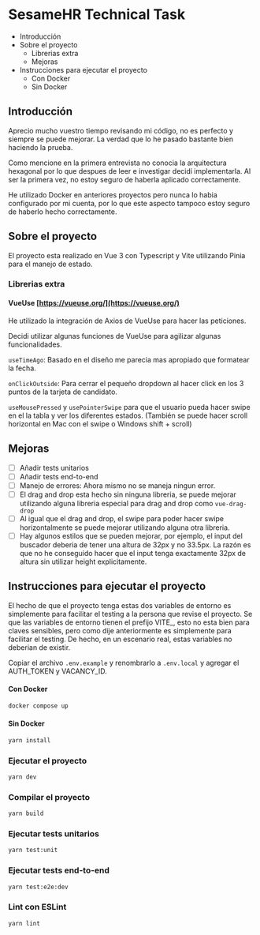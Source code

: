 # SesameHR Technical Task

- Introducción
- Sobre el proyecto
  - Librerias extra
  - Mejoras
- Instrucciones para ejecutar el proyecto
  - Con Docker
  - Sin Docker

## Introducción

Aprecio mucho vuestro tiempo revisando mi código, no es perfecto y siempre se puede mejorar. La verdad que lo he pasado bastante bien haciendo la prueba.

Como mencione en la primera entrevista no conocia la arquitectura hexagonal por lo que despues de leer e investigar decidí implementarla. Al ser la primera vez, no estoy seguro de haberla aplicado correctamente.

He utilizado Docker en anteriores proyectos pero nunca lo habia configurado por mi cuenta, por lo que este aspecto tampoco estoy seguro de haberlo hecho correctamente.

## Sobre el proyecto

El proyecto esta realizado en Vue 3 con Typescript y Vite utilizando Pinia para el manejo de estado.

### Librerias extra

#### VueUse [https://vueuse.org/](https://vueuse.org/)

He utilizado la integración de Axios de VueUse para hacer las peticiones.

Decidi utilizar algunas funciones de VueUse para agilizar algunas funcionalidades.

`useTimeAgo`: Basado en el diseño me parecia mas apropiado que formatear la fecha.

`onClickOutside`: Para cerrar el pequeño dropdown al hacer click en los 3 puntos de la tarjeta de candidato.

`useMousePressed` y `usePointerSwipe` para que el usuario pueda hacer swipe en el la tabla y ver los diferentes estados. (También se puede hacer scroll horizontal en Mac con el swipe o Windows shift + scroll)

## Mejoras

- [ ] Añadir tests unitarios
- [ ] Añadir tests end-to-end
- [ ] Manejo de errores: Ahora mismo no se maneja ningun error.
- [ ] El drag and drop esta hecho sin ninguna libreria, se puede mejorar utilizando alguna libreria especial para drag and drop como `vue-drag-drop`
- [ ] Al igual que el drag and drop, el swipe para poder hacer swipe horizontalmente se puede mejorar utilizando alguna otra libreria.
- [ ] Hay algunos estilos que se pueden mejorar, por ejemplo, el input del buscador deberia de tener una altura de 32px y no 33.5px. La razón es que no he conseguido hacer que el input tenga exactamente 32px de altura sin utilizar height explicitamente.

## Instrucciones para ejecutar el proyecto

El hecho de que el proyecto tenga estas dos variables de entorno es simplemente para facilitar el testing a la persona que revise el proyecto.
Se que las variables de entorno tienen el prefijo VITE\_, esto no esta bien para claves sensibles, pero como dije anteriormente es simplemente para facilitar el testing. De hecho, en un escenario real, estas variables no deberian de existir.

Copiar el archivo `.env.example` y renombrarlo a `.env.local` y agregar el AUTH_TOKEN y VACANCY_ID.

#### Con Docker

```sh
docker compose up
```

#### Sin Docker

```sh
yarn install
```

### Ejecutar el proyecto

```sh
yarn dev
```

### Compilar el proyecto

```sh
yarn build
```

### Ejecutar tests unitarios

```sh
yarn test:unit
```

### Ejecutar tests end-to-end

```sh
yarn test:e2e:dev
```

### Lint con ESLint

```sh
yarn lint
```
